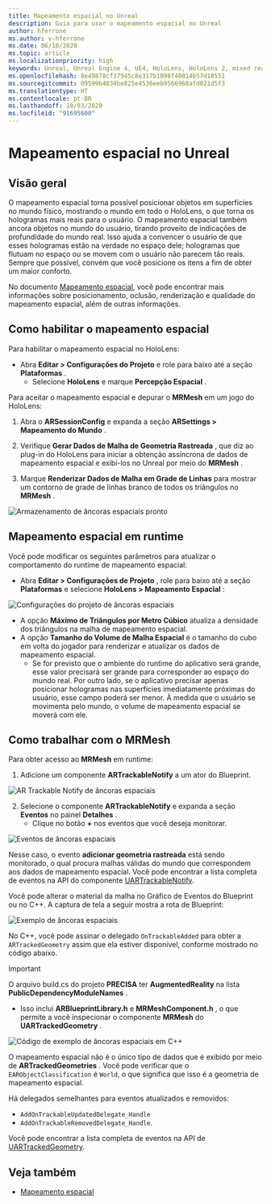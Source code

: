 ```yaml
---
title: Mapeamento espacial no Unreal
description: Guia para usar o mapeamento espacial no Unreal
author: hferrone
ms.author: v-hferrone
ms.date: 06/10/2020
ms.topic: article
ms.localizationpriority: high
keywords: Unreal, Unreal Engine 4, UE4, HoloLens, HoloLens 2, mixed reality, development, features, documentation, guides, holograms, spatial mapping
ms.openlocfilehash: 8e49878cf37945c8e317b1098f48014b57d18551
ms.sourcegitcommit: 09599b4034be825e4536eeb9566968afd021d5f3
ms.translationtype: HT
ms.contentlocale: pt-BR
ms.lasthandoff: 10/03/2020
ms.locfileid: "91695600"
---
```

# <a name="spatial-mapping-in-unreal"></a>Mapeamento espacial no Unreal

## <a name="overview"></a>Visão geral
O mapeamento espacial torna possível posicionar objetos em superfícies no mundo físico, mostrando o mundo em todo o HoloLens, o que torna os hologramas mais reais para o usuário. O mapeamento espacial também ancora objetos no mundo do usuário, tirando proveito de indicações de profundidade do mundo real. Isso ajuda a convencer o usuário de que esses hologramas estão na verdade no espaço dele; hologramas que flutuam no espaço ou se movem com o usuário não parecem tão reais. Sempre que possível, convém que você posicione os itens a fim de obter um maior conforto.

No documento [Mapeamento espacial](../../design/spatial-mapping.md), você pode encontrar mais informações sobre posicionamento, oclusão, renderização e qualidade do mapeamento espacial, além de outras informações.

## <a name="enabling-spatial-mapping"></a>Como habilitar o mapeamento espacial

Para habilitar o mapeamento espacial no HoloLens:
- Abra **Editar > Configurações do Projeto** e role para baixo até a seção **Plataformas** .    
    + Selecione **HoloLens** e marque **Percepção Espacial** .

Para aceitar o mapeamento espacial e depurar o **MRMesh** em um jogo do HoloLens:
1. Abra o **ARSessionConfig** e expanda a seção **ARSettings > Mapeamento do Mundo** . 

2. Verifique **Gerar Dados de Malha de Geometria Rastreada** , que diz ao plug-in do HoloLens para iniciar a obtenção assíncrona de dados de mapeamento espacial e exibi-los no Unreal por meio do **MRMesh** . 
3. Marque **Renderizar Dados de Malha em Grade de Linhas** para mostrar um contorno de grade de linhas branco de todos os triângulos no **MRMesh** . 

![Armazenamento de âncoras espaciais pronto](images/unreal-spatialmapping-arsettings.PNG)


## <a name="spatial-mapping-at-runtime"></a>Mapeamento espacial em runtime
Você pode modificar os seguintes parâmetros para atualizar o comportamento do runtime de mapeamento espacial:

- Abra **Editar > Configurações de Projeto** , role para baixo até a seção **Plataformas** e selecione **HoloLens > Mapeamento Espacial** : 

![Configurações do projeto de âncoras espaciais](images/unreal-spatialmapping-projectsettings.PNG)

- A opção **Máximo de Triângulos por Metro Cúbico** atualiza a densidade dos triângulos na malha de mapeamento espacial.  
- A opção **Tamanho do Volume de Malha Espacial** é o tamanho do cubo em volta do jogador para renderizar e atualizar os dados de mapeamento espacial.  
    + Se for previsto que o ambiente do runtime do aplicativo será grande, esse valor precisará ser grande para corresponder ao espaço do mundo real.  Por outro lado, se o aplicativo precisar apenas posicionar hologramas nas superfícies imediatamente próximas do usuário, esse campo poderá ser menor. À medida que o usuário se movimenta pelo mundo, o volume de mapeamento espacial se moverá com ele. 

## <a name="working-with-mrmesh"></a>Como trabalhar com o MRMesh
Para obter acesso ao **MRMesh** em runtime:
1. Adicione um componente **ARTrackableNotify** a um ator do Blueprint. 

![AR Trackable Notify de âncoras espaciais](images/unreal-spatialmapping-artrackablenotify.PNG)

2. Selecione o componente **ARTrackableNotify** e expanda a seção **Eventos** no painel **Detalhes** . 
    - Clique no botão **+** nos eventos que você deseja monitorar. 

![Eventos de âncoras espaciais](images/unreal-spatialmapping-events.PNG)

Nesse caso, o evento **adicionar geometria rastreada** está sendo monitorado, o qual procura malhas válidas do mundo que correspondem aos dados de mapeamento espacial. Você pode encontrar a lista completa de eventos na API do componente [UARTrackableNotify](https://docs.unrealengine.com/API/Runtime/AugmentedReality/UARTrackableNotifyComponent/index.html). 

Você pode alterar o material da malha no Gráfico de Eventos do Blueprint ou no C++. A captura de tela a seguir mostra a rota de Blueprint: 

![Exemplo de âncoras espaciais](images/unreal-spatialmapping-example.PNG)

No C++, você pode assinar o delegado `OnTrackableAdded` para obter a `ARTrackedGeometry` assim que ela estiver disponível, conforme mostrado no código abaixo. 

> [!IMPORTANT]
> O arquivo build.cs do projeto **PRECISA** ter **AugmentedReality** na lista **PublicDependencyModuleNames** .
> - Isso inclui **ARBlueprintLibrary.h** e **MRMeshComponent.h** , o que permite a você inspecionar o componente **MRMesh** do **UARTrackedGeometry** . 

![Código de exemplo de âncoras espaciais em C++](images/unreal-spatialmapping-examplecode.PNG)

O mapeamento espacial não é o único tipo de dados que é exibido por meio de **ARTrackedGeometries** . Você pode verificar que o `EARObjectClassification` é `World`, o que significa que isso é a geometria de mapeamento espacial. 

Há delegados semelhantes para eventos atualizados e removidos: 
- `AddOnTrackableUpdatedDelegate_Handle` 
- `AddOnTrackableRemovedDelegate_Handle`. 

Você pode encontrar a lista completa de eventos na API de [UARTrackedGeometry](https://docs.unrealengine.com/API/Runtime/AugmentedReality/UARTrackedGeometry/index.html).

## <a name="see-also"></a>Veja também
* [Mapeamento espacial](../../design/spatial-mapping.md)
